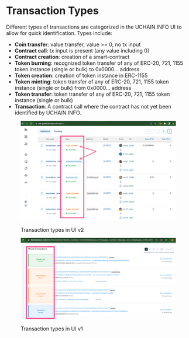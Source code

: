 # Transaction Types

Different types of transactions are categorized in the UCHAIN.INFO UI to allow for quick identification. Types include:

* **Coin transfer**: value transfer, value >= 0, no tx input&#x20;
* **Contract call**: tx input is present (any value including 0)&#x20;
* **Contract creation**: creation of a smart-contract&#x20;
* **Token burning**: recognized token transfer of any of ERC-20, 721, 1155 token instance (single or bulk) to 0x0000... address&#x20;
* **Token creation**: creation of token instance in ERC-1155&#x20;
* **Token minting**: token transfer of any of ERC-20, 721, 1155 token instance (single or bulk) from 0x0000... address&#x20;
* **Token transfer**: token transfer of any of ERC-20, 721, 1155 token instance (single or bulk)&#x20;
* **Transaction**: A contract call where the contract has not yet been identified by UCHAIN.INFO.

<figure><img src="../../.gitbook/assets/new-ui (1).png" alt=""><figcaption><p>Transaction types in UI v2</p></figcaption></figure>

<figure><img src="../../.gitbook/assets/old-ui.png" alt=""><figcaption><p>Transaction types in UI v1</p></figcaption></figure>

